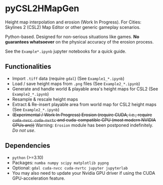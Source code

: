 # pyCSL2HMapGen

Height map interpolation and erosion (Work In Progress).
For Cities: Skylines 2 (CSL2) Map Editor or other generic gameplay scenarios.

Python-based.
Designed for non-serious situations like games.
**No guarantees whatsoever** on the physical accuracy of the erosion process.

See the `Example*.ipynb` jupyter notebooks for a quick guide.


## Functionalities

- Import `.tiff` data (require `gdal`)    (See `Example1_*.ipynb`)
- Load / save height maps from `.png` files    (See `Example2_*.ipynb`)
- Generate and handle world & playable area's height maps for CSL2    (See `Example2_*.ipynb`)
- Resample & rescale height maps
- Extract & Re-insert playable area from world map for CSL2 height maps    (See `Example2_*.ipynb`)
- ~~(Experimental / Work In Progress) Erosion (require CUDA, i.e., require `cuda-nvcc cuda-nvrtc` and cuda-compatible GPU (most modern NVIDIA GPUs are))~~
  Warning: `Erosion` module has been postponed indefinitely. *Do not use*.


## Dependencies

- `python` (>=3.10)
- Packages: `numba numpy scipy matplotlib pypng`
- Optional: `gdal cuda-nvcc cuda-nvrtc jupyter jupyterlab`
- You may also need to update your Nvidia GPU driver if using the CUDA GPU-acceleration feature.
